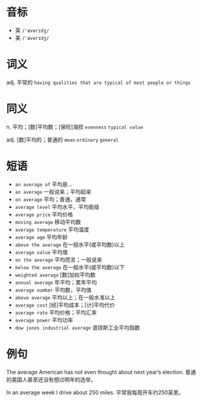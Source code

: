 # 音标

- 英 `/'ævərɪdʒ/`
- 美 `/'ævərɪdʒ/`

# 词义

adj. 平常的
`having qualities that are typical of most people or things`

# 同义

n. 平均；[数]平均数；[保险]海损
`evenness` `typical value`

adj. [数]平均的；普通的
`mean` `ordinary` `general`

# 短语

- `an average of` 平均是…
- `an average` 一般说来；平均起来
- `on average` 平均；普通，通常
- `average level` 平均水平，平均能级
- `average price` 平均价格
- `moving average` 移动平均数
- `average temperature` 平均温度
- `average age` 平均年龄
- `above the average` 在一般水平(或平均数)以上
- `average value` 平均值
- `on the average` 平均而言；一般说来
- `below the average` 在一般水平(或平均数)以下
- `weighted average` [数]加权平均数
- `annual average` 年平均；累年平均
- `average number` 平均数，平均值
- `above average` 平均以上；在一般水准以上
- `average cost` [经]平均成本；[计]平均代价
- `average rate` 平均价格；平均汇率
- `average power` 平均功率
- `dow jones industrial average` 道琼斯工业平均指数

# 例句

The average American has not even thought about next year’s election.
普通的美国人甚至还没有想过明年的选举。

In an average week I drive about 250 miles.
平常我每周开车约250英里。


